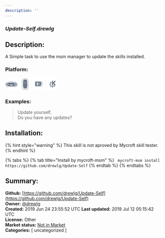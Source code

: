 ```yaml
---
description: ''
---
```


### _Update-Self.drewlg_  
## Description:  
A Simple task to use the msm manager to update the skills installed.  
  
  
### Platform:  
 ![Mark I](../.gitbook/assets/mark-1-icon.png)  ![Mark II](../.gitbook/assets/mark-2-icon.png)  ![Picroft](../.gitbook/assets/picroft-icon.png)  ![plasmoid](../.gitbook/assets/kde.png)   
### Examples:  
> Update yourself.  
> Do you have any updates?  
  
## Installation:  
{% hint style="warning" %}
This skill is not aproved by Mycroft skill tester.
{% endhint %}
    
{% tabs %}
{% tab title="Install by mycroft-msm" %}
``` mycroft-msm install https://github.com/drewlg/Update-Self```
{% endtab %}
  {% endtabs %}
    
## Summary:  
**Github:** [https://github.com/drewlg/Update-Self](https://github.com/drewlg/Update-Self)  
**Owner:** [@drewlg](https://github.com/drewlg)  
**Created:** 2019 Jun 24 23:55:52 UTC  **Last updated:** 2019 Jul 12 05:15:42 UTC  
**License:** Other  
**Market status:** [Not in Market](https://market.mycroft.ai/skill/)  
**Categories:** [ uncategorized ]   
